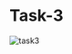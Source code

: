 # Task-3
![task3](https://user-images.githubusercontent.com/71034963/97044080-2b35b480-157c-11eb-90ed-6c3f449bac72.png)
